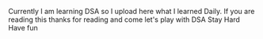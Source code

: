 Currently I am learning DSA so I upload here what I learned Daily.
If you are reading this thanks for reading and come let's play with DSA 
Stay Hard
Have fun
